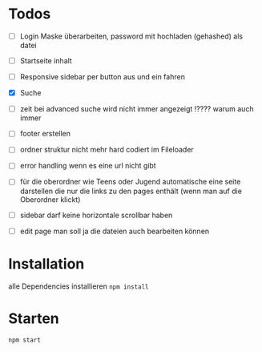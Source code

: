 # Todos

- [ ] Login Maske überarbeiten, password mit hochladen (gehashed) als datei
- [ ] Startseite inhalt
- [ ] Responsive sidebar per button aus und ein fahren
- [x] Suche
- [ ] zeit bei advanced suche wird nicht immer angezeigt !???? warum auch immer
- [ ] footer erstellen
- [ ] ordner struktur nicht mehr hard codiert im Fileloader
- [ ] error handling wenn es eine url nicht gibt
- [ ] für die oberordner wie Teens oder Jugend automatische eine seite darstellen die nur die links zu den pages enthält (wenn man auf die Oberordner klickt)
- [ ] sidebar darf keine horizontale scrollbar haben
- [ ] edit page man soll ja die dateien auch bearbeiten können



# Installation
alle Dependencies installieren
``npm install``
# Starten
``npm start``
